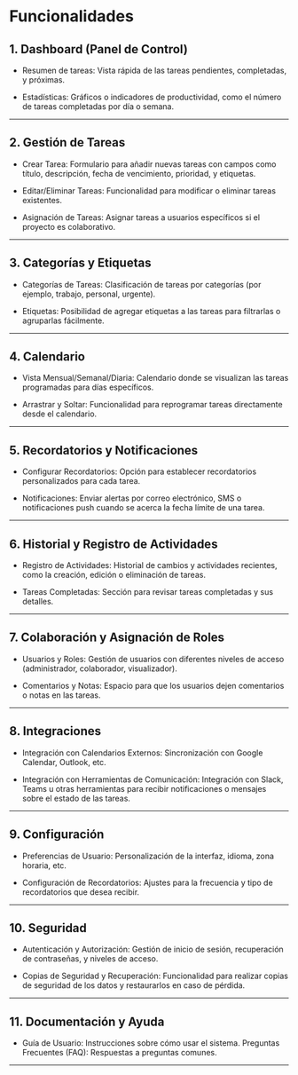 # Funcionalidades


## 1. Dashboard (Panel de Control)

- Resumen de tareas: Vista rápida de las tareas pendientes, completadas, y próximas.

- Estadísticas: Gráficos o indicadores de productividad, como el número de tareas completadas por día o semana.

---

## 2. Gestión de Tareas
- Crear Tarea: Formulario para añadir nuevas tareas con campos como título, descripción, fecha de vencimiento, prioridad, y etiquetas.

- Editar/Eliminar Tareas: Funcionalidad para modificar o eliminar tareas existentes.

- Asignación de Tareas: Asignar tareas a usuarios específicos si el proyecto es colaborativo.

---

## 3. Categorías y Etiquetas
- Categorías de Tareas: Clasificación de tareas por categorías (por ejemplo, trabajo, personal, urgente).

- Etiquetas: Posibilidad de agregar etiquetas a las tareas para filtrarlas o agruparlas fácilmente.

---

## 4. Calendario
- Vista Mensual/Semanal/Diaria: Calendario donde se visualizan las tareas programadas para días específicos.

- Arrastrar y Soltar: Funcionalidad para reprogramar tareas directamente desde el calendario.

---

## 5. Recordatorios y Notificaciones
- Configurar Recordatorios: Opción para establecer recordatorios personalizados para cada tarea.

- Notificaciones: Enviar alertas por correo electrónico, SMS o notificaciones push cuando se acerca la fecha límite de una tarea.

---

## 6. Historial y Registro de Actividades
- Registro de Actividades: Historial de cambios y actividades recientes, como la creación, edición o eliminación de tareas.

- Tareas Completadas: Sección para revisar tareas completadas y sus detalles.

---

## 7. Colaboración y Asignación de Roles
- Usuarios y Roles: Gestión de usuarios con diferentes niveles de acceso (administrador, colaborador, visualizador).

- Comentarios y Notas: Espacio para que los usuarios dejen comentarios o notas en las tareas.

---

## 8. Integraciones
- Integración con Calendarios Externos: Sincronización con Google Calendar, Outlook, etc.

- Integración con Herramientas de Comunicación: Integración con Slack, Teams u otras herramientas para recibir notificaciones o mensajes sobre el estado de las tareas.

---

## 9. Configuración
- Preferencias de Usuario: Personalización de la interfaz, idioma, zona horaria, etc.

- Configuración de Recordatorios: Ajustes para la frecuencia y tipo de recordatorios que desea recibir.

---

## 10. Seguridad
- Autenticación y Autorización: Gestión de inicio de sesión, recuperación de contraseñas, y niveles de acceso.

- Copias de Seguridad y Recuperación: Funcionalidad para realizar copias de seguridad de los datos y restaurarlos en caso de pérdida.

---

## 11. Documentación y Ayuda
- Guía de Usuario: Instrucciones sobre cómo usar el sistema.
Preguntas Frecuentes (FAQ): Respuestas a preguntas comunes.

---